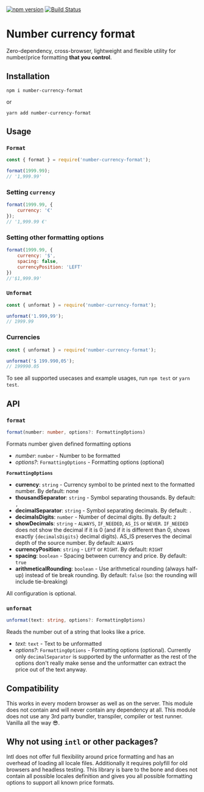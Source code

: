 [![npm version](https://badge.fury.io/js/number-currency-format.svg)](https://badge.fury.io/js/number-currency-format)
[![Build Status](https://travis-ci.org/zdanowiczkonrad/number-currency-format.svg?branch=master)](https://travis-ci.org/zdanowiczkonrad/number-currency-format)

# Number currency format

Zero-dependency, cross-browser, lightweight and flexible utility for number/price formatting **that you control**.

## Installation

```
npm i number-currency-format
```

or

```
yarn add number-currency-format
```

## Usage

### `Format`

```js
const { format } = require('number-currency-format');

format(1999.99);
// '1,999.99'
```

### Setting `currency`
```js
format(1999.99, {
    currency: '€'
});
// '1,999.99 €'
```

### Setting other formatting options
```js
format(1999.99, {
    currency: '$',
    spacing: false,
    currencyPosition: 'LEFT'
})
//'$1,999.99'
```

### `Unformat`

```js
const { unformat } = require('number-currency-format');

unformat('1.999,99');
// 1999.99
```

### Currencies

```js
const { unformat } = require('number-currency-format');

unformat('$ 199.990,05');
// 199990.05
```

To see all supported usecases and example usages, run `npm test` or `yarn test`.

## API

### `format`
```ts
format(number: number, options?: FormattingOptions)
```
Formats number given defined formatting options

* *number*: `number` - Number to be formatted
* *options?*: `FormattingOptions` - Formatting options (optional)


**`FormattingOptions`**

 * **currency**: `string` - Currency symbol to be printed next to the formatted number. By default: none
 * **thousandSeparator**: `string` - Symbol separating thousands. By default: `,`
 * **decimalSeparator**: `string` - Symbol separating decimals. By default: `.`
 * **decimalsDigits**: `number` - Number of decimal digits. By default: `2`
 * **showDecimals**: `string` - `ALWAYS`, `IF_NEEDED`, `AS_IS` or `NEVER`. `IF_NEEDED` does not show the decimal if it is 0 (and if it is different than 0, shows exactly `{decimalsDigits}` decimal digits). AS_IS preserves the decimal depth of the source number. By default: `ALWAYS`
 * **currencyPosition**: `string` - `LEFT` or `RIGHT`. By default: `RIGHT`
 * **spacing**: `boolean` - Spacing between currency and price. By default: `true`
 * **arithmeticalRounding**: `boolean` - Use arithmetical rounding (always half-up) instead of tie break rounding. By default: `false` (so: the rounding will include tie-breaking)

All configuration is optional.

### `unformat`
```ts
unformat(text: string, options?: FormattingOptions)
```
Reads the number out of a string that looks like a price.

* *text*: `text` - Text to be unformatted
* *options?*: `FormattingOptions` - Formatting options (optional). Currently only `decimalSeparator` is supported by the unformatter as the rest of the options don't really make sense and the unformatter can extract the price out of the text anyway.
  
## Compatibility
This works in every modern browser as well as on the server. This module does not contain and will never contain any dependency at all. This module does not use any 3rd party bundler, transpiler, compiler or test runner. Vanilla all the way 😎.

## Why not using `intl` or other packages?

Intl does not offer full flexibility around price formatting and has an overhead of loading all locale files. Additionally it requires polyfill for old browsers and headless testing. This library is bare to the bone and does not contain all possible locales definition and gives you all possible formatting options to support all known price formats.
